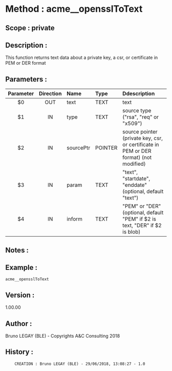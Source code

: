 ﻿# **Method :** acme__opensslToText## **Scope :** private## **Description :** This function returns text data about a private key, a csr, or certificate in PEM or DER format## **Parameters :** | Parameter | Direction | Name | Type | Ddescription | |:----:|:----:|:----|:----|:----| | $0 | OUT | text | TEXT | text | | $1 | IN | type | TEXT | source type ("rsa", "req" or "x509") | | $2 | IN | sourcePtr | POINTER | source pointer (private key, csr, or certificate in PEM or DER format) (not modified) | | $3 | IN | param | TEXT | "text", "startdate", "enddate" (optional, default "text") | | $4 | IN | inform | TEXT | "PEM" or "DER" (optional, default "PEM" if $2 is text, "DER" if $2 is blob) | ## **Notes :** ## **Example :** ```acme__opensslToText```## **Version :** 1.00.00## **Author :** Bruno LEGAY (BLE) - Copyrights A&C Consulting 2018## **History :**          CREATION : Bruno LEGAY (BLE) - 29/06/2018, 13:08:27 - 1.0